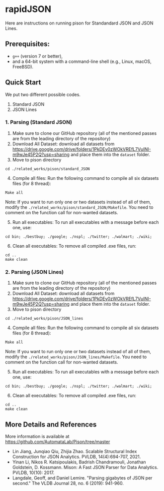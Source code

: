# rapidJSON
Here are instructions on running pison for Standandard JSON and JSON Lines.

## Prerequisites: 
- `g++` (version 7 or better), 
- and a 64-bit system with a command-line shell (e.g., Linux, macOS, FreeBSD). 


## Quick Start
We put two different possible codes. 
1. Standard JSON
2. JSON Lines
<!-- 2. The performance of each query mentioned in the paper.   -->

### 1. Parsing (Standard JSON)
1. Make sure to clone our GitHub repository (all of the mentioned passes are from the leading directory of the repository)
2. Download All Dataset: download all datasets from https://drive.google.com/drive/folders/1PkDEy0zWOkVREfL7VuINI-m9wJe45P2Q?usp=sharing and place them into the `dataset` folder.
3. Move to pison directory
```
cd ./related_works/pison/standard_JSON
```

4. Compile all files: Run the following command to compile all six datasets files (for 8 thread):

```
Make all
```

Note: If you want to run only one or two datasets instead of all of them, modify the `./related_works/pison/standard_JSON/Makefile`. You need to comment on the function call for non-wanted datasets.


5. Run all executables: To run all executables with a message before each one, use:
```
cd bin; ./bestbuy; ./google; ./nspl; ./twitter; ./walmart; ./wiki; 
```

6. Clean all executables: To remove all compiled .exe files, run:
```
cd ..
make clean
```


### 2. Parsing (JSON Lines)
1. Make sure to clone our GitHub repository (all of the mentioned passes are from the leading directory of the repository)
2. Download All Dataset: download all datasets from https://drive.google.com/drive/folders/1PkDEy0zWOkVREfL7VuINI-m9wJe45P2Q?usp=sharing and place them into the `dataset` folder.
3. Move to pison directory
```
cd ./related_works/pison/JSON_lines
```

4. Compile all files: Run the following command to compile all six datasets files (for 8 thread):

```
Make all
```

Note: If you want to run only one or two datasets instead of all of them, modify the `./related_works/pison/JSON_lines/Makefile`. You need to comment on the function call for non-wanted datasets.


5. Run all executables: To run all executables with a message before each one, use:
```
cd bin; ./bestbuy; ./google; ./nspl; ./twitter; ./walmart; ./wiki; 
```

6. Clean all executables: To remove all compiled .exe files, run:
```
cd ..
make clean
```


## More Details and References
More information is available at https://github.com/AutomataLab/Pison/tree/master

- Lin Jiang, Junqiao Qiu, Zhijia Zhao. Scalable Structural Index Construction for JSON Analytics. PVLDB, 14(4):694-707, 2021.
- Yinan Li, Nikos R. Katsipoulakis, Badrish Chandramouli, Jonathan Goldstein, D. Kossmann. Mison: A Fast JSON Parser for Data Analytics. PVLDB, 10(10): 2017.
- Langdale, Geoff, and Daniel Lemire. "Parsing gigabytes of JSON per second." The VLDB Journal 28, no. 6 (2019): 941-960.